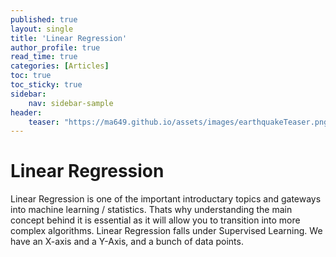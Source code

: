 ```yaml
---
published: true
layout: single
title: 'Linear Regression'
author_profile: true
read_time: true
categories: [Articles]
toc: true
toc_sticky: true
sidebar:
    nav: sidebar-sample
header:
    teaser: "https://ma649.github.io/assets/images/earthquakeTeaser.png"
---
```



# Linear Regression

Linear Regression is one of the important introductary topics and gateways  into machine learning / statistics. 
Thats why understanding the main concept behind it is essential as it will allow you to transition into more complex algorithms. Linear Regression falls under 
Supervised Learning. 
We have an X-axis and a Y-Axis, and a bunch of data points. 
